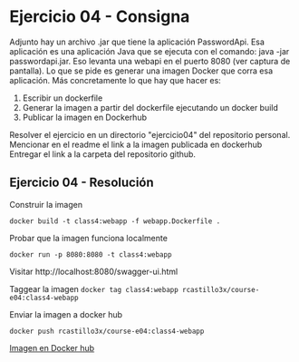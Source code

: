 # Ejercicio 04 - Consigna
Adjunto hay un archivo .jar que tiene la aplicación PasswordApi.
Esa aplicación es una aplicación Java que se ejecuta con el comando: java -jar passwordapi.jar. Eso levanta una webapi en el puerto 8080 (ver captura de pantalla).
Lo que se pide es generar una imagen Docker que corra esa aplicación. Más concretamente lo que hay que hacer es:
1. Escribir un dockerfile
2. Generar la imagen a partir del dockerfile ejecutando un docker build
3. Publicar la imagen en Dockerhub

Resolver el ejercicio en un directorio "ejercicio04" del repositorio personal.
Mencionar en el readme el link a la imagen publicada en dockerhub
Entregar el link a la carpeta del repositorio github.

## Ejercicio 04 - Resolución

Construir la imagen

`docker build -t class4:webapp -f webapp.Dockerfile .`

Probar que la imagen funciona localmente

`docker run -p 8080:8080 -t class4:webapp`

Visitar http://localhost:8080/swagger-ui.html

Taggear la imagen
`docker tag class4:webapp rcastillo3x/course-e04:class4-webapp`

Enviar la imagen a docker hub

`docker push rcastillo3x/course-e04:class4-webapp`

[Imagen en Docker hub](https://hub.docker.com/repository/docker/rcastillo3x/course-e04)

